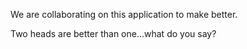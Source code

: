 We are collaborating on this application to make better.

Two heads are better than one...what do you say?